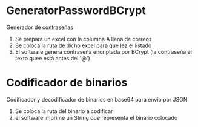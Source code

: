 # GeneratorPasswordBCrypt
Generador de contraseñas

1. Se prepara un excel con la columna A llena de correos
2. Se coloca la ruta de dicho excel para que lea el listado
3. El software genera contraseña encriptada por BCrypt (la contraseña el texto quee está antes del '@')

# Codificador de binarios
Codificador y decodificador de binarios en base64 para envio por JSON

1. Se coloca la ruta del binario a codificar
2. el software imprime un String que representa el binario colocado

